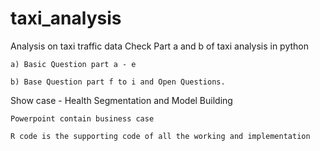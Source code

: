 # taxi_analysis
Analysis on taxi traffic data
Check Part a and b of taxi analysis in python 

  	a) Basic Question part a - e
  
  	b) Base Question part f to i and Open Questions.
  
Show case  - Health Segmentation and Model Building

  	Powerpoint contain business case
  
  	R code is the supporting code of all the working and implementation
  
